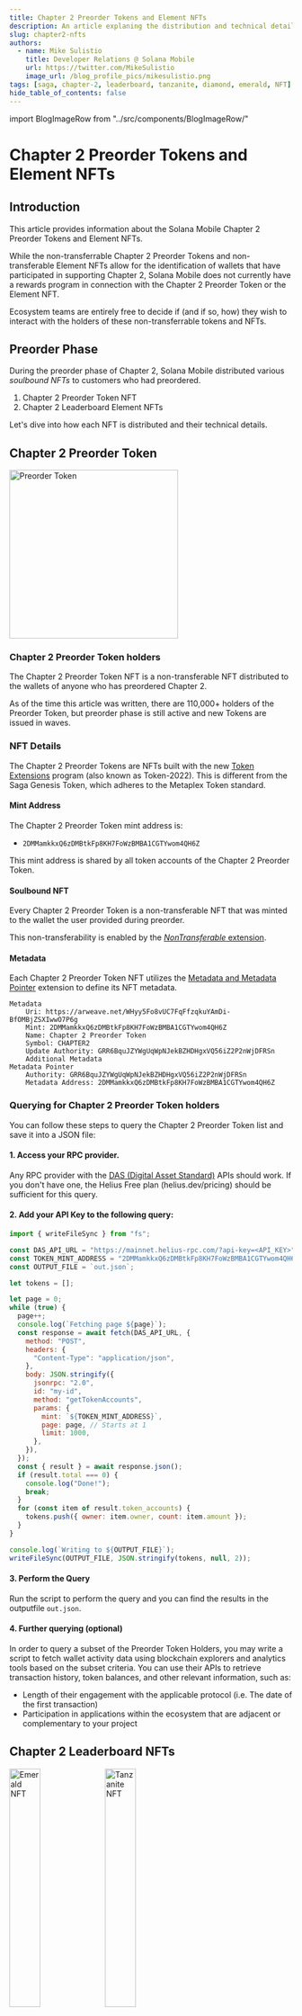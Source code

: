 ```yaml
---
title: Chapter 2 Preorder Tokens and Element NFTs
description: An article explaning the distribution and technical details of the Chapter 2 NFTs.
slug: chapter2-nfts
authors:
  - name: Mike Sulistio
    title: Developer Relations @ Solana Mobile
    url: https://twitter.com/MikeSulistio
    image_url: /blog_profile_pics/mikesulistio.png
tags: [saga, chapter-2, leaderboard, tanzanite, diamond, emerald, NFT]
hide_table_of_contents: false
---
```


import BlogImageRow from "../src/components/BlogImageRow/"

# Chapter 2 Preorder Tokens and Element NFTs

## Introduction

This article provides information about the Solana Mobile Chapter 2 Preorder Tokens and Element NFTs.

While the non-transferrable Chapter 2 Preorder Tokens and non-transferable Element NFTs allow for the identification of wallets that have participated in supporting Chapter 2, Solana Mobile does not currently have a rewards program in connection with the Chapter 2 Preorder Token or the Element NFT.

Ecosystem teams are entirely free to decide if (and if so, how) they wish to interact with the holders of these non-transferrable tokens and NFTs.

## Preorder Phase

During the preorder phase of Chapter 2, Solana Mobile distributed various _soulbound NFTs_ to customers who had preordered.

1. Chapter 2 Preorder Token NFT
2. Chapter 2 Leaderboard Element NFTs

Let's dive into how each NFT is distributed and their technical details.

## Chapter 2 Preorder Token

<BlogImageRow>
  <img src="/blog_imgs/chapter2-preorder-token.jpeg" alt="Preorder Token" width="300" />
</BlogImageRow>

### Chapter 2 Preorder Token holders

The Chapter 2 Preorder Token NFT is a non-transferable NFT distributed to the wallets of anyone who has preordered Chapter 2.

As of the time this article was written, there are 110,000+ holders of the Preorder Token, but preorder phase is still active and new Tokens are issued in waves.

### NFT Details

The Chapter 2 Preorder Tokens are NFTs built with the new [Token Extensions](https://solana.com/developers/guides/token-extensions/getting-started) program (also known as Token-2022). This is different from the Saga Genesis Token, which adheres to the Metaplex Token standard.

#### Mint Address

The Chapter 2 Preorder Token mint address is:

- `2DMMamkkxQ6zDMBtkFp8KH7FoWzBMBA1CGTYwom4QH6Z`

This mint address is shared by all token accounts of the Chapter 2 Preorder Token.

#### Soulbound NFT

Every Chapter 2 Preorder Token is a non-transferable NFT that was minted to the wallet the user provided during preorder.

This non-transferability is enabled by the [_NonTransferable_ extension](https://solana.com/developers/guides/token-extensions/non-transferable).

#### Metadata

Each Chapter 2 Preorder Token NFT utilizes the [Metadata and Metadata Pointer](https://solana.com/developers/guides/token-extensions/metadata-pointer) extension to define
its NFT metadata.

```
Metadata
    Uri: https://arweave.net/WHyy5Fo8vUC7FqFfzqkuYAmDi-BfOMBjZSXIwwO7P6g
    Mint: 2DMMamkkxQ6zDMBtkFp8KH7FoWzBMBA1CGTYwom4QH6Z
    Name: Chapter 2 Preorder Token
    Symbol: CHAPTER2
    Update Authority: GRR6BquJZYWgUqWpNJekBZHDHgxVQ56iZ2P2nWjDFRSn
    Additional Metadata
Metadata Pointer
    Authority: GRR6BquJZYWgUqWpNJekBZHDHgxVQ56iZ2P2nWjDFRSn
    Metadata Address: 2DMMamkkxQ6zDMBtkFp8KH7FoWzBMBA1CGTYwom4QH6Z
```

### Querying for Chapter 2 Preorder Token holders

You can follow these steps to query the Chapter 2 Preorder Token list and save it into a JSON file:

#### 1. Access your RPC provider.

Any RPC provider with the [DAS (Digital Asset Standard)](https://github.com/metaplex-foundation/digital-asset-standard-api) APIs should work. If you don't have one, the Helius Free plan (helius.dev/pricing) should be sufficient for this query.

#### 2. Add your API Key to the following query:

```js
import { writeFileSync } from "fs";

const DAS_API_URL = "https://mainnet.helius-rpc.com/?api-key=<API_KEY>";
const TOKEN_MINT_ADDRESS = "2DMMamkkxQ6zDMBtkFp8KH7FoWzBMBA1CGTYwom4QH6Z";
const OUTPUT_FILE = `out.json`;

let tokens = [];

let page = 0;
while (true) {
  page++;
  console.log(`Fetching page ${page}`);
  const response = await fetch(DAS_API_URL, {
    method: "POST",
    headers: {
      "Content-Type": "application/json",
    },
    body: JSON.stringify({
      jsonrpc: "2.0",
      id: "my-id",
      method: "getTokenAccounts",
      params: {
        mint: `${TOKEN_MINT_ADDRESS}`,
        page: page, // Starts at 1
        limit: 1000,
      },
    }),
  });
  const { result } = await response.json();
  if (result.total === 0) {
    console.log("Done!");
    break;
  }
  for (const item of result.token_accounts) {
    tokens.push({ owner: item.owner, count: item.amount });
  }
}

console.log(`Writing to ${OUTPUT_FILE}`);
writeFileSync(OUTPUT_FILE, JSON.stringify(tokens, null, 2));
```

#### 3. Perform the Query

Run the script to perform the query and you can find the results in the outputfile `out.json`.

#### 4. Further querying (optional)

In order to query a subset of the Preorder Token Holders, you may write a script to fetch wallet activity data using blockchain explorers and analytics tools based on the subset criteria. You can use their APIs to retrieve transaction history, token balances, and other relevant information, such as:

- Length of their engagement with the applicable protocol (i.e. The date of the first transaction)
- Participation in applications within the ecosystem that are adjacent or complementary to your project

## Chapter 2 Leaderboard NFTs

<BlogImageRow>
  <img src="/blog_imgs/emerald-nft.jpeg" alt="Emerald NFT" width="33%" />
  <img src="/blog_imgs/tanzanite-nft.jpeg" alt="Tanzanite NFT" width="33%" /> 
  <img src="/blog_imgs/diamond-nft.jpeg" alt="Diamond NFT" width="33%" />
</BlogImageRow>

### Element NFT holders

The Chapter 2 preorder phase launched with a referral system where users could refer others to purchase a preorder. The top 1500 people on the Leaderboard were able to claim a soulbound, non-transferrable Element NFT.

The leaderboard rankings were determined by the referrers with the highest number of successful referrals, specifically through people preordering Chapter 2 via their unique referral links.

with the most referrals are displayed and ranked on the [Chapter 2 Leaderboard](https://two.solanamobile.com/leaderboard). There were 2 snapshots taken that captured the top 1500 leaderboard ranks at a given time.

### Element NFT Collections

3 sets of Element NFTs were created to award top 1500 leaderboard users during each snapshot. Additionally,
they were required to be claimed by the recipient.

- The _Emerald NFT_ was available to claim by the top 1500 during the **first snapshot**.
- The _Tanzanite NFT_ was available to claim by the top 1500 during the **second snapshot**.
- The _Diamond NFT_ was available to claim by the top 1500 with most referrals of **all time**.

Within each set, the NFTs are separated by tiers of ranking `1-50`, `51-500`, and `501-1500`. For example, a user can own both an Emerald NFT that is rank `501-1500` and also
a Tanzanite NFT that has rank `51-500`.

### NFT Details

#### Collection Address

Each Element NFT contains a reference to its verified collection address.

- Emerald NFT Collection Address: `7MMBHN5nXK1pEgK3AzaMTcSiDrXdb5AFfcQ6JGGdUGcp`
- Tanzanite NFT Collection Address: `6SfWQ7bN8JkWbqxAsdnB9N24wSNshdMjGvmArFptQScC`
- Diamond NFT Collection Address: `DN2eswVVvF3r3gKTPwyXic6QgRcYaMBa52j3FqQswqYd`

#### Metadata

Each Element NFT adheres to the Metaplex [Token Standard](https://developers.metaplex.com/token-metadata/token-standard) and is part of a [Verified Collection](https://developers.metaplex.com/token-metadata/collections).

Each NFT also contains a rank tier embedded in the NFT metadata `Rank` attribute with value of either `"1-50"`, `"51-500"`, or `"501-1500"`.

### Querying for Element NFT holders

You can follow these steps to query an Element NFT collection and save the list into a JSON file:

#### 1. Access your RPC provider

Any RPC provider with the DAS (Digital Asset Standard) APIs should work. If you don't have one, the Helius Free plan (helius.dev/pricing) should be sufficient for this query.

#### 2. Add your API Key to the following query

```javascript
import { writeFileSync } from "fs";

const DAS_API_URL = "https://mainnet.helius-rpc.com/?api-key=API_KEY_HERE";
const NFT_COLLECTION_ADDRESS = "ADD ADDRESS HERE";
const OUTPUT_FILE = out.json;

let nfts = {};

let page = 0;
while (true) {
  page++;
  console.log(`Fetching page ${page}`);
  const response = await fetch(DAS_API_URL, {
    method: "POST",
    headers: {
      "Content-Type": "application/json",
    },
    body: JSON.stringify({
      jsonrpc: "2.0",
      id: "my-id",
      method: "getAssetsByGroup",
      params: {
        groupKey: "collection",
        groupValue: NFT_COLLECTION_ADDRESS,
        page: page, // Starts at 1
        limit: 100,
      },
    }),
  });
  const { result } = await response.json();
  if (result.total === 0) {
    console.log("Done!");
    break;
  }
  for (const item of result.items) {
    if (item.burnt) {
      console.log(`Skipping burnt token ${item.id}`);
      continue;
    }

    let rank = undefined;
    for (const attribute of item.content.metadata.attributes) {
      if (attribute.trait_type === "Rank") {
        rank = attribute.value;
      }
    }
    if (rank === undefined) {
      throw Error(`Rank attribute not found for ${item.id}`);
    }
    if (nfts[rank] === undefined) {
      nfts[rank] = [];
    }
    nfts[rank].push(item.ownership.owner);
  }
}

console.log(`Writing to ${OUTPUT_FILE}`);
writeFileSync(OUTPUT_FILE, JSON.stringify(nfts, null, 2));
```

#### Specify the NFT collection

Insert the desired collection address as listed in place of the “Add address here”

```js
const NFT_COLLECTION_ADDRESS = "ADD ADDRESS HERE";
```

#### 4. Perform the query

Run the script to perform the query and you can find the results in the outputfile `out.json`.
